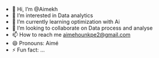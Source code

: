 - 👋 Hi, I’m @Aimekh
- 👀 I’m interested in Data analytics
- 🌱 I’m currently learning optimization with Ai
- 💞️ I’m looking to collaborate on Data process and analyse
- 📫 How to reach me aimehounkpe2@gmail.com
- 😄 Pronouns: Aimé
- ⚡ Fun fact: ...

<!---
Aimekh/Aimekh is a ✨ special ✨ repository because its `README.md` (this file) appears on your GitHub profile.
You can click the Preview link to take a look at your changes.
--->
